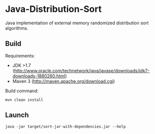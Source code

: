 Java-Distribution-Sort
======================

Java implementation of external memory randomized distribution sort algorithms.


Build
-----

Requirements:
  * JDK >1.7 (http://www.oracle.com/technetwork/java/javase/downloads/jdk7-downloads-1880260.html)
  * Maven 3 (http://maven.apache.org/download.cgi)

Build command:
```
mvn clean install
```

Launch
------

```
java -jar target/sort-jar-with-dependencies.jar --help
```

